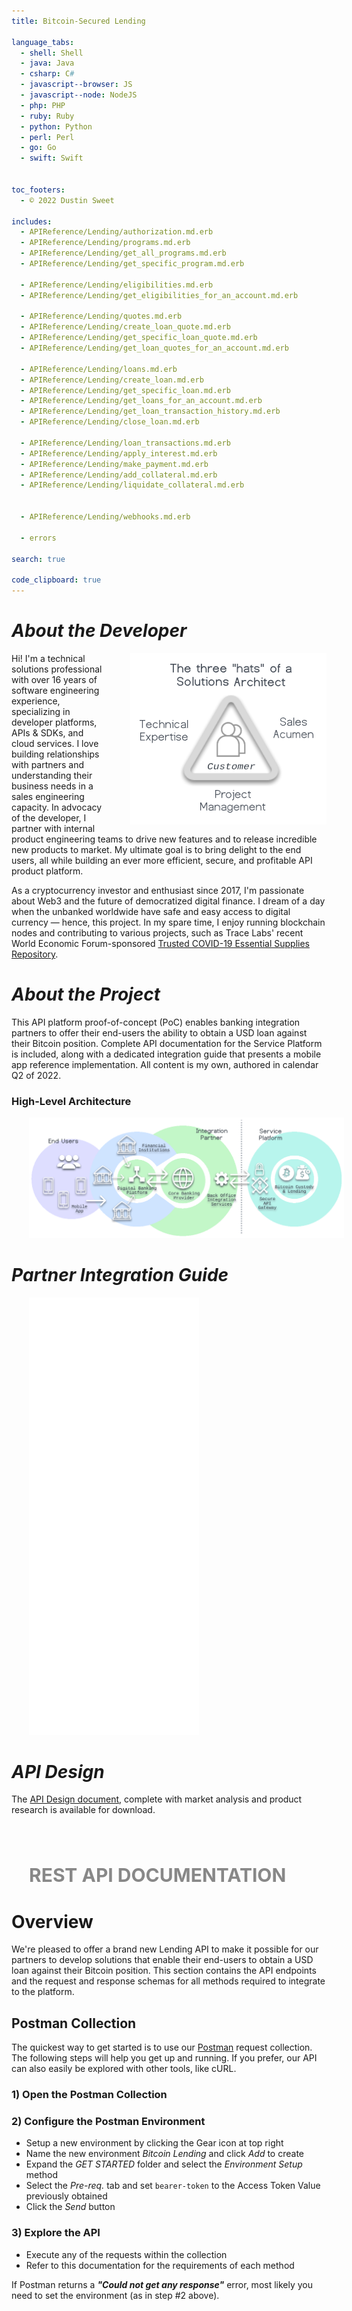 ```yaml
---
title: Bitcoin-Secured Lending

language_tabs:
  - shell: Shell
  - java: Java  
  - csharp: C#
  - javascript--browser: JS  
  - javascript--node: NodeJS
  - php: PHP
  - ruby: Ruby
  - python: Python
  - perl: Perl
  - go: Go
  - swift: Swift


toc_footers:
  - © 2022 Dustin Sweet

includes:
  - APIReference/Lending/authorization.md.erb   
  - APIReference/Lending/programs.md.erb  
  - APIReference/Lending/get_all_programs.md.erb    
  - APIReference/Lending/get_specific_program.md.erb  

  - APIReference/Lending/eligibilities.md.erb
  - APIReference/Lending/get_eligibilities_for_an_account.md.erb

  - APIReference/Lending/quotes.md.erb
  - APIReference/Lending/create_loan_quote.md.erb  
  - APIReference/Lending/get_specific_loan_quote.md.erb    
  - APIReference/Lending/get_loan_quotes_for_an_account.md.erb

  - APIReference/Lending/loans.md.erb
  - APIReference/Lending/create_loan.md.erb  
  - APIReference/Lending/get_specific_loan.md.erb
  - APIReference/Lending/get_loans_for_an_account.md.erb  
  - APIReference/Lending/get_loan_transaction_history.md.erb    
  - APIReference/Lending/close_loan.md.erb

  - APIReference/Lending/loan_transactions.md.erb    
  - APIReference/Lending/apply_interest.md.erb   
  - APIReference/Lending/make_payment.md.erb     
  - APIReference/Lending/add_collateral.md.erb     
  - APIReference/Lending/liquidate_collateral.md.erb   


  - APIReference/Lending/webhooks.md.erb    

  - errors

search: true

code_clipboard: true
---
```


# _About the Developer_
<img src="images/three_hats.png" alt="three_hats" style="float:right;margin:0px;padding-left:40px"/>
Hi! I'm a technical solutions professional with over 16 years of software engineering experience, specializing in developer platforms, APIs & SDKs, and cloud services. I love building relationships with partners and understanding their business needs in a sales engineering capacity. In advocacy of the developer, I partner with internal product engineering teams to drive new features and to release incredible new products to market. My ultimate goal is to bring delight to the end users, all while building an ever more efficient, secure, and profitable API product platform.

As a cryptocurrency investor and enthusiast since 2017, I'm passionate about Web3 and the future of democratized digital finance. I dream of a day when the unbanked worldwide have safe and easy access to digital currency — hence, this project. In my spare time, I enjoy running blockchain nodes and contributing to various projects, such as Trace Labs' recent World Economic Forum-sponsored [Trusted COVID-19 Essential Supplies Repository](https://www.weforum.org/agenda/2021/02/origintrail-blockchain-covid-supplies-repository/).

# _About the Project_
This API platform proof-of-concept (PoC) enables banking integration partners to offer their end-users the ability to obtain a USD loan against their Bitcoin position. Complete API documentation for the Service Platform is included, along with a dedicated integration guide that presents a mobile app reference implementation. All content is my own, authored in calendar Q2 of 2022.

### High-Level Architecture
<img src="images/architecture.png" alt="architecture" style="margin:0px;padding-left:28px;"/>

# _Partner Integration Guide_
<div>
    <iframe class="guide-iframe" src="artifacts/Bitcoin-Secured-Lending-Integration-Guide.pdf"  title="Bitcoin-Secured Lending Integration Guide" style="border:none;width:54%;height:700px;padding-left:28px"></iframe>
    <div class="guide-mobile-iframe" style="display:none;padding-left:28px">The <a href="file:artifacts/Bitcoin-Secured-Lending-Integration-Guide.pdf">Partner Integration Guide</a> is available for download.</div>
</div>

# _API Design_
The <a href="https://github.com/dsweetdev/dsweetdev.github.io/raw/main/btc-lending/artifacts/Bitcoin-Secured-Lending-API-Design.pdf">API Design document</a>, complete with market analysis and product research is available for download.

<br/><br/>

<div><p style="font-size:30px;font-weight:bold;color:#888888;padding-left:28px";>REST API DOCUMENTATION</p></div>

# Overview
We're pleased to offer a brand new Lending API to make it possible for our partners to develop solutions that enable their end-users to obtain a USD loan against their Bitcoin position. This section contains the API endpoints and the request and response schemas for all methods required to integrate to the platform.

## Postman Collection
The quickest way to get started is to use our <a href="artifacts/postman.json" download>Postman</a> request collection. The following steps will help you get up and running. If you prefer, our API can also easily be explored with other tools, like cURL.

### 1) Open the Postman Collection

<div class="postman-run-button"
data-postman-action="collection/import"
data-postman-var-1="74fde527aa987b24fab8"></div>
<script type="text/javascript">
  (function (p,o,s,t,m,a,n) {
    !p[s] && (p[s] = function () { (p[t] || (p[t] = [])).push(arguments); });
    !o.getElementById(s+t) && o.getElementsByTagName("head")[0].appendChild((
      (n = o.createElement("script")),
      (n.id = s+t), (n.async = 1), (n.src = m), n
    ));
  }(window, document, "_pm", "PostmanRunObject", "https://run.pstmn.io/button.js"));
</script>
<style>
  .postman-run-button {
    position: relative;
    left: 30px;
  }
</style>

### 2) Configure the Postman Environment

 * Setup a new environment by clicking the Gear icon at top right
 * Name the new environment _Bitcoin Lending_ and click _Add_ to create
 * Expand the _GET STARTED_ folder and select the _Environment Setup_ method
 * Select the _Pre-req._ tab and set `bearer-token` to the Access Token Value previously obtained
 * Click the _Send_ button

### 3) Explore the API

 * Execute any of the requests within the collection
 * Refer to this documentation for the requirements of each method

<aside class="warning">
If Postman returns a <i><b>"Could not get any response"</b></i> error, most likely you need to set the environment (as in step #2 above).
</aside>